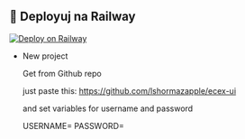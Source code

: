 ## 🚀 Deployuj na Railway

[![Deploy on Railway](https://railway.app/button.svg)](https://railway.app)

+ New project

  Get from Github repo

  just paste this: https://github.com/lshormazapple/ecex-ui

  and set variables for username and password

  USERNAME=
  PASSWORD=


